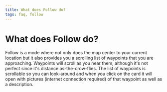 ```yaml
---
title: What does Follow do?
tags: faq, follow
--- 
```


# What does Follow do? 

Follow is a mode where not only does the map center to your current location 
but it also provides you a scrolling list of waypoints that you are approaching. 
Waypoints will scroll as you near them, although it's not perfect since it's distance 
as-the-crow-flies. The list of waypoints is scrollable so you can look-around and when 
you click on the card it will open with pictures (internet connection required) of that 
waypoint as well as a description.